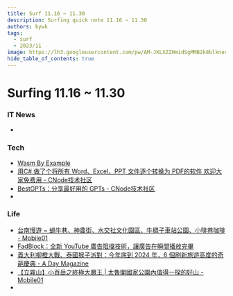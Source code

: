 ```yaml
---
title: Surf 11.16 ~ 11.30
description: Surfing quick note 11.16 ~ 11.30
authors: kywk
tags:
  - surf
  - 2023/11
image: https://lh3.googleusercontent.com/pw/AM-JKLXZZHmidSgMMB2k8blkneclNRysPXLr__G7rZ4hPi2sN0jC67PHAbX1MyFj8hQX_MTZ6bwIMPwCyu2fu1bU0ZXSX09eu-OlSDb4U-9haUS_wgnVPLaCM6WQLsRbsnocF8X5Edmt35rDjytljbNEMsaf8A=w800-no?authuser=0
hide_table_of_contents: true
---
```


Surfing 11.16 ~ 11.30
==================

### IT News

- 

### Tech

- [Wasm By Example](https://wasmbyexample.dev/home.en-us.html)
- [用C# 做了个将所有 Word、Excel、PPT 文件逐个转换为 PDF的软件 欢迎大家免费用 - CNode技术社区](https://cnodejs.org/topic/654316619d13d11a4dfdfd80)
- [BestGPTs：分享最好用的 GPTs - CNode技术社区](https://cnodejs.org/topic/65506e6e9d13d10ee5fdff32)
- 

### Life

- [台南慢遊 \~ 蝸牛巷、神農街、水交社文化園區、牛稠子車站公園、小啡巷咖啡 - Mobile01](https://www.mobile01.com/topicdetail.php?f=202&t=6871211)
- [FadBlock：全新 YouTube 廣告阻擋技術，讓廣告在瞬間播放完畢](https://free.com.tw/fadblock/)
- [義大利柳橙大戰、泰國猴子派對：今年底到 2024 年，6 個刷新旅遊高度的奇葩慶典 - A Day Magazine](https://www.adaymag.com/2023/11/17/special-festivals-in-the-world-2024-travel.html)
- [【立霧山】小百岳之終極大魔王 | 太魯閣國家公園內值得一探的好山 - Mobile01](https://www.mobile01.com/topicdetail.php?f=628&t=6875772)
- 
